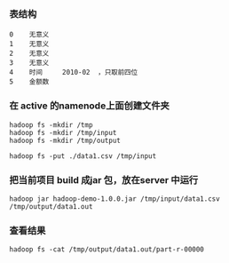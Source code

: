 

### 表结构

```
0    无意义
1    无意义
2    无意义
3    无意义
4    时间     2010-02  ，只取前四位
5    金额数

```

### 在 active 的namenode上面创建文件夹
```
hadoop fs -mkdir /tmp
hadoop fs -mkdir /tmp/input
hadoop fs -mkdir /tmp/output

hadoop fs -put ./data1.csv /tmp/input

```

### 把当前项目 build 成jar 包，放在server 中运行

```
hadoop jar hadoop-demo-1.0.0.jar /tmp/input/data1.csv /tmp/output/data1.out
```
### 查看结果
```
hadoop fs -cat /tmp/output/data1.out/part-r-00000
```